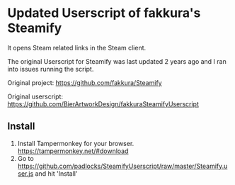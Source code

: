 # Updated Userscript of fakkura's Steamify
It opens Steam related links in the Steam client.

The original Userscript for Steamify was last updated 2 years ago and I ran into issues running the script.


Original project: https://github.com/fakkura/Steamify

Original userscript: https://github.com/BierArtworkDesign/fakkuraSteamifyUserscript

## Install
1. Install Tampermonkey for your browser. https://tampermonkey.net/#download
2. Go to https://github.com/padlocks/SteamifyUserscript/raw/master/Steamify.user.js and hit 'Install'